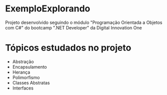 <h1>ExemploExplorando</h1>
<p>Projeto desenvolvido seguindo o módulo "Programação Orientada a Objetos com C#" do bootcamp ".NET Developer" da Digital Innovation One</p>
<h1>Tópicos estudados no projeto</h1>
<ul>
    <li>
        Abstração
    </li>
    <li>
        Encapsulamento
    </li>
    <li>
        Herança
    </li>
    <li>
        Polimorfismo
    </li>
    <li>
        Classes Abstratas
    </li>
    <li>
        Interfaces
    </li>
</ul>
